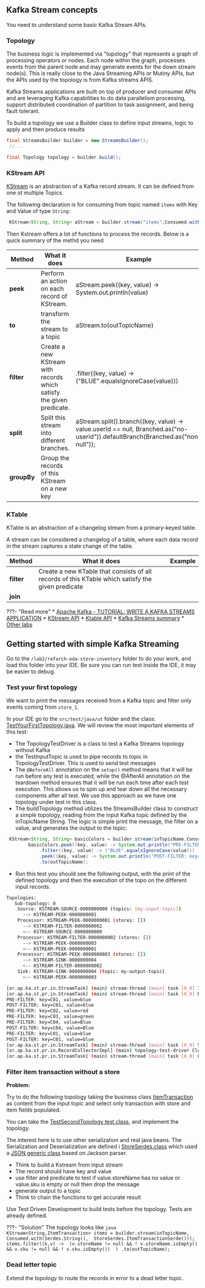 ## Kafka Stream concepts

You need to understand some basic Kafka Stream APIs.

### Topology

The business logic is implemented via "topology" that represents a graph of processing operators or nodes. Each node within the graph, processes events from the parent node and may generate events for the down stream node(s). 
This is really close to the Java Streaming APIs or Mutiny APIs, but the APIs used by the topology is from Kafka streams APIS.

Kafka Streams applications are built on top of producer and consumer APIs and are leveraging Kafka capabilities to do data parallelism processing, support distributed coordination of partition to task assignment, and being fault tolerant.

To build a topology we use a Builder class to define input streams, logic to apply and then produce results

```java
final StreamsBuilder builder = new StreamsBuilder();
 //...

final Topology topology = builder.build();
```
### KStream API

[KStream](https://kafka.apache.org/30/javadoc/org/apache/kafka/streams/kstream/KStream.html) is an abstraction of a Kafka record stream. It can be defined from one ot multiple Topics.

The following declaration is for consuming from topic named `items` with Key and Value of type `String`:

```java
 KStream<String, String> aStream = builder.stream("items",Consumed.with(Serdes.String(), Serdes.String()));
```

Then Kstream offers a lot of functions to process the records. Below is a quick summary of the methd you need

| Method | What it does | Example |
| --- | --- | --- | 
| **peek** | Perform an action on each record of KStream. | aStream.peek((key, value) -> System.out.println(value) |
| **to** | transform the stream to a topic | aStream.to(outTopicName) |
| **filter** | Create a new KStream with records which satisfy the given predicate. |  .filter((key, value) -> ("BLUE".equalsIgnoreCase(value))) |
| **split** | Split this stream into different branches. | aStream.split().branch((key, value) -> value.userId == null, Branched.as("no-userid")).defaultBranch(Branched.as("non-null"));|
| **groupBy** | Group the records of this KStream on a new key  | |

### KTable

KTable is an abstraction of a changelog stream from a primary-keyed table.

A stream can be considered a changelog of a table, where each data record in the stream captures a state change of the table.

| Method | What it does | Example |
| --- | --- | --- | 
| **filter** | Create a new KTable that consists of all records of this KTable which satisfy the given predicate| |
| **join** | | | 

???- "Read more"
    * [Apache Kafka - TUTORIAL: WRITE A KAFKA STREAMS APPLICATION](https://kafka.apache.org/31/documentation/streams/tutorial)
    * [KStream API](https://kafka.apache.org/30/javadoc/org/apache/kafka/streams/kstream/KStream.html)
    * [Ktable API](https://kafka.apache.org/30/javadoc/org/apache/kafka/streams/kstream/KTable.html)
    * [Kafka Streams summary](https://ibm-cloud-architecture.github.io/refarch-eda/technology/kafka-streams/)
    * [Other labs](https://ibm-cloud-architecture.github.io/refarch-eda/use-cases/kafka-streams/)

## Getting started with simple Kafka Streaming 

Go to the `/lab2/refarch-eda-store-inventory` folder to do your work, and load this folder into your IDE. Be sure you can run test inside the IDE, it may be easier to debug.

### Test your first topology

We want to print the messages received from a Kafka topic and filter only events coming from `store_1`.

In your IDE go to the `src/test/java/ut` folder and the class: [TestYourFirstTopology.java](https://github.ibm.com/boyerje/eda-tech-academy/blob/main/lab2/refarch-eda-store-inventory/src/test/java/ut/TestYourFirstTopology.java). We will review the most important elements of this test:

* The TopologyTestDriver is a class to test a Kafka Streams topology without Kafka
* the TestInputTopic is used to pipe records to topic in TopologyTestDriver. This is used to send test messages
* The `@BeforeAll` annotation on the `setup()` method means that it will be run before any test is executed, while the @AfterAll annotation on the teardown method ensures that it will be run each time after each test execution. This allows us to spin up and tear down all the necessary components after all test. We use this approach as we have one topology under test in this class.
* The buildTopology method utilizes the StreamsBuilder class to construct a simple topology, reading from the input Kafka topic defined by the inTopicName String. The logic is simple print the message, the filter on a value, and generates the output to the topic:

```java
 KStream<String, String> basicColors = builder.stream(inTopicName,Consumed.with(Serdes.String(), Serdes.String()));
        basicColors.peek((key, value) -> System.out.println("PRE-FILTER: key=" + key + ", value=" + value))
            .filter((key, value) -> ("BLUE".equalsIgnoreCase(value)))
            .peek((key, value) -> System.out.println("POST-FILTER: key=" + key + ", value=" + value))
            .to(outTopicName);
```

* Run this test you should see the following output, with the print of the defined topology and then the execution of the topo on the different input records.

```sh
Topologies:
   Sub-topology: 0
    Source: KSTREAM-SOURCE-0000000000 (topics: [my-input-topic])
      --> KSTREAM-PEEK-0000000001
    Processor: KSTREAM-PEEK-0000000001 (stores: [])
      --> KSTREAM-FILTER-0000000002
      <-- KSTREAM-SOURCE-0000000000
    Processor: KSTREAM-FILTER-0000000002 (stores: [])
      --> KSTREAM-PEEK-0000000003
      <-- KSTREAM-PEEK-0000000001
    Processor: KSTREAM-PEEK-0000000003 (stores: [])
      --> KSTREAM-SINK-0000000004
      <-- KSTREAM-FILTER-0000000002
    Sink: KSTREAM-SINK-0000000004 (topic: my-output-topic)
      <-- KSTREAM-PEEK-0000000003

[or.ap.ka.st.pr.in.StreamTask] (main) stream-thread [main] task [0_0] Initialized
[or.ap.ka.st.pr.in.StreamTask] (main) stream-thread [main] task [0_0] Restored and ready to run
PRE-FILTER: key=C01, value=blue
POST-FILTER: key=C01, value=blue
PRE-FILTER: key=C02, value=red
PRE-FILTER: key=C03, value=green
PRE-FILTER: key=C04, value=Blue
POST-FILTER: key=C04, value=Blue
PRE-FILTER: key=C01, value=blue
POST-FILTER: key=C01, value=blue
[or.ap.ka.st.pr.in.StreamTask] (main) stream-thread [main] task [0_0] Suspended running
[or.ap.ka.st.pr.in.RecordCollectorImpl] (main) topology-test-driver Closing record collector clean
[or.ap.ka.st.pr.in.StreamTask] (main) stream-thread [main] task [0_0] Closed clean
```

### Filter item transaction without a store

**Problem:** 

Try to do the following topology taking the business class [ItemTransaction](https://github.ibm.com/boyerje/eda-tech-academy/blob/main/lab2/refarch-eda-store-inventory/src/main/java/ibm/gse/eda/stores/domain/ItemTransaction.java) as content from the input topic and select only transaction with store and item fields populated.

You can take the [TestSecondTopology test class](), and implement the topology.

The interest here is to use other serialization and real java beans. The Serialization and Deserialization are defined i [StoreSerdes.class](https://github.ibm.com/boyerje/eda-tech-academy/blob/main/lab2/refarch-eda-store-inventory/src/main/java/ibm/gse/eda/stores/infra/events/StoreSerdes.java) which used a [JSON generic class](https://github.ibm.com/boyerje/eda-tech-academy/blob/main/lab2/refarch-eda-store-inventory/src/main/java/ibm/gse/eda/stores/infra/events/JSONSerde.java) based on Jackson parser.

* Think to build a Kstream from input stream
* The record should have key and value
* use filter and predicate to test if value.storeName has no value or value.sku is empty or null then drop the message
* generate output to a topic
* Think to chain the functions to get accurate result

Use Test Driven Development to build tests before the topology. Tests are already defined.

???- "Solution"
    The topology looks like
    ```java
    KStream<String,ItemTransaction> items = builder.stream(inTopicName, 
                Consumed.with(Serdes.String(),  StoreSerdes.ItemTransactionSerde()));  
       items.filter((k,v) -> 
           (v.storeName != null && ! v.storeName.isEmpty() && v.sku != null && ! v.sku.isEmpty()) 
       )
    .to(outTopicName);
    ```

### Dead letter topic

Extend the topology to route the records in error to a dead letter topic. 


